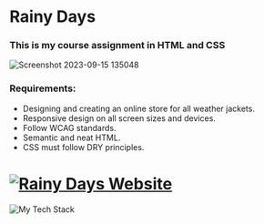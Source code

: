 # Rainy Days 


### This is my course assignment in HTML and CSS

![Screenshot 2023-09-15 135048](https://github.com/Torehirth/Rainy-Days/assets/116200852/eb2015f3-a014-4e98-9a6a-617c123a4b0f)


### Requirements:

- Designing and creating an online store for all weather jackets.
- Responsive design on all screen sizes and devices.
- Follow WCAG standards.
- Semantic and neat HTML.
- CSS must follow DRY principles.



# [![Rainy Days Website](https://img.shields.io/badge/Rainy_Days-40F8FF?logo=netlify&logoColor=40F8FF&style=flat&labelColor=grey)](https://tore-hirth-rainy-days.netlify.app/index.html)



<img align="center" src="https://github-readme-tech-stack.vercel.app/api/cards?lineCount=1&width=750&bg=%230D1117&badge=%23161B22&border=%2321262D&titleColor=%2358A6FF&line1=git%2CGit%2C40F8FF%3Bgithub%2CGitHub%2C40F8FF%3Bvisualstudiocode%2CVS+Code%2C40F8FF%3Bfigma%2CFigma%2C40F8FF%3Bhtml5%2CHTML%2C40F8FF%3Bcss3%2CCSS%2C40F8FF%3Bjavascript%2CJavaScript%2C40F8FF%3B" alt="My Tech Stack" /> 
